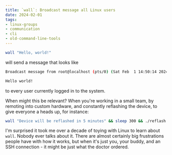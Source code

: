 ```yaml
---
title: `wall`: Broadcast message all Linux users
date: 2024-02-01
tags: 
- linux-groups
- communication
- cli
- old-command-line-tools
---
```


```bash
wall "Hello, world!"
```

will send a message that looks like

```bash
Broadcast message from root@localhost (pts/0) (Sat Feb  1 14:50:14 2024):

Hello world!
```

to every user currently logged in to the system.

When might this be relevant? When you're working in a small team, by remoting into custom hardware, and constantly reflashing the device, to give everyone a heads up, for instance:

```bash
wall "Device will be reflashed in 5 minutes" && sleep 300 && ./reflash.sh
```

I'm surprised it took me over a decade of toying with Linux to learn about `wall`. Nobody ever talks about it. There are almost certainly big frustrations people have with how it works, but when it's just you, your buddy, and an SSH connection - it might be just what the doctor ordered.
